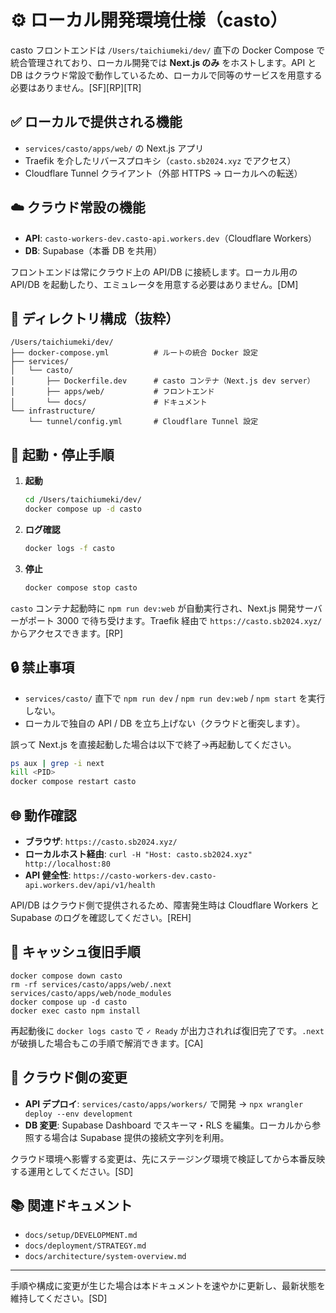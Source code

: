 # ⚙️ ローカル開発環境仕様（casto）

casto フロントエンドは `/Users/taichiumeki/dev/` 直下の Docker Compose で統合管理されており、ローカル開発では **Next.js のみ** をホストします。API と DB はクラウド常設で動作しているため、ローカルで同等のサービスを用意する必要はありません。[SF][RP][TR]

## ✅ ローカルで提供される機能

- `services/casto/apps/web/` の Next.js アプリ
- Traefik を介したリバースプロキシ（`casto.sb2024.xyz` でアクセス）
- Cloudflare Tunnel クライアント（外部 HTTPS → ローカルへの転送）

## ☁️ クラウド常設の機能

- **API**: `casto-workers-dev.casto-api.workers.dev`（Cloudflare Workers）
- **DB**: Supabase（本番 DB を共用）

フロントエンドは常にクラウド上の API/DB に接続します。ローカル用の API/DB を起動したり、エミュレータを用意する必要はありません。[DM]

## 🧭 ディレクトリ構成（抜粋）

```
/Users/taichiumeki/dev/
├── docker-compose.yml          # ルートの統合 Docker 設定
├── services/
│   └── casto/
│       ├── Dockerfile.dev      # casto コンテナ（Next.js dev server）
│       ├── apps/web/           # フロントエンド
│       └── docs/               # ドキュメント
└── infrastructure/
    └── tunnel/config.yml       # Cloudflare Tunnel 設定
```

## 🚀 起動・停止手順

1. **起動**
   ```bash
   cd /Users/taichiumeki/dev/
   docker compose up -d casto
   ```
2. **ログ確認**
   ```bash
   docker logs -f casto
   ```
3. **停止**
   ```bash
   docker compose stop casto
   ```

`casto` コンテナ起動時に `npm run dev:web` が自動実行され、Next.js 開発サーバーがポート 3000 で待ち受けます。Traefik 経由で `https://casto.sb2024.xyz/` からアクセスできます。[RP]

## 🔒 禁止事項

- `services/casto/` 直下で `npm run dev` / `npm run dev:web` / `npm start` を実行しない。
- ローカルで独自の API / DB を立ち上げない（クラウドと衝突します）。

誤って Next.js を直接起動した場合は以下で終了→再起動してください。

```bash
ps aux | grep -i next
kill <PID>
docker compose restart casto
```

## 🌐 動作確認

- **ブラウザ**: `https://casto.sb2024.xyz/`
- **ローカルホスト経由**: `curl -H "Host: casto.sb2024.xyz" http://localhost:80`
- **API 健全性**: `https://casto-workers-dev.casto-api.workers.dev/api/v1/health`

API/DB はクラウド側で提供されるため、障害発生時は Cloudflare Workers と Supabase のログを確認してください。[REH]

## 🧹 キャッシュ復旧手順

```
docker compose down casto
rm -rf services/casto/apps/web/.next services/casto/apps/web/node_modules
docker compose up -d casto
docker exec casto npm install
```

再起動後に `docker logs casto` で `✓ Ready` が出力されれば復旧完了です。`.next` が破損した場合もこの手順で解消できます。[CA]

## 🔗 クラウド側の変更

- **API デプロイ**: `services/casto/apps/workers/` で開発 → `npx wrangler deploy --env development`
- **DB 変更**: Supabase Dashboard でスキーマ・RLS を編集。ローカルから参照する場合は Supabase 提供の接続文字列を利用。

クラウド環境へ影響する変更は、先にステージング環境で検証してから本番反映する運用としてください。[SD]

## 📚 関連ドキュメント

- `docs/setup/DEVELOPMENT.md`
- `docs/deployment/STRATEGY.md`
- `docs/architecture/system-overview.md`

---

手順や構成に変更が生じた場合は本ドキュメントを速やかに更新し、最新状態を維持してください。[SD]
